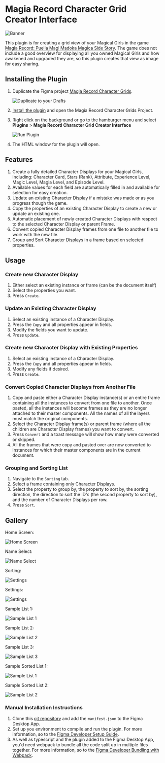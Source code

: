 # Magia Record Character Grid Creator Interface

![Banner](https://raw.githubusercontent.com/Leochan6/figma-magireco/master/readme/Banner.png)

This plugin is for creating a grid view of your Magical Girls in the game [Magia Record: Puella Magi Madoka Magica Side Story](https://magiarecord-en.com/). The game does not include a good overview for displaying all you owned Magical Girls and how awakened and upgraded they are, so this plugin creates that view as image for easy sharing.

## Installing the Plugin
1. Duplicate the Figma project [Magia Record Character Grids](https://www.figma.com/file/jcgWY0YGzPbAwBp47LV3oL/Magia-Record-Character-Grids). 

    ![Duplicate to your Drafts](https://raw.githubusercontent.com/Leochan6/figma-magireco/master/readme/DuplicateToDrafts.png)

2. [Install the plugin](https://www.figma.com/c/plugin/764389386376321679/Magia-Record-Character-Grid-Creator-Interface) and open the Magia Record Character Grids Project.
3. Right click on the background or go to the hamburger menu and select **Plugins** > **Magia Record Character Grid Creator Interface**

    ![Run Plugin](https://raw.githubusercontent.com/Leochan6/figma-magireco/master/readme/RunPlugin.png)

4. The HTML window for the plugin will open.

## Features
1. Create a fully detailed Character Displays for your Magical Girls, including: Character Card, Stars (Rank), Attribute, Experience Level, Magic Level, Magia Level, and Episode Level.
2. Available values for each field are automatically filled in and available for selection for easy creation.
3. Update an existing Character Display if a mistake was made or as you progress though the game.
4. Copy the properties of an existing Character Display to create a new or update an existing one.
5. Automatic placement of newly created Character Displays with respect to the selected Character Display or parent Frame.
6. Convert copied Character Display frames from one file to another file to work with the new file.
7. Group and Sort Character Displays in a frame based on selected properties.

## Usage

### Create new Character Display
1. Either select an existing instance or frame (can be the document itself)
2. Select the properties you want.
3. Press `Create`.

### Update an Existing Character Display
1. Select an existing instance of a Character Display.
2. Press the `Copy` and all properties appear in fields.
3. Modify the fields you want to update.
3. Press `Update`. 

### Create new Character Display with Existing Properties
1. Select an existing instance of a Character Display.
2. Press the `Copy` and all properties appear in fields.
3. Modify any fields if desired.
4. Press `Create`.

### Convert Copied Character Displays from Another File
1. Copy and paste either a Character Display instance(s) or an entire frame containing all the instances to convert from one file to another. Once pasted, all the instances will become frames as they are no longer attached to their master components. All the names of all the layers must match the original components.
2. Select the Character Display frame(s) or parent frame (where all the children are Character Display frames) you want to convert.
3. Press `Convert` and a toast message will show how many were converted or skipped.
4. All the frames that were copy and pasted over are now converted to instances for which their master components are in the current document. 

### Grouping and Sorting List
1. Navigate to the `Sorting` tab.
2. Select a frame containing only Character Displays.
3. Select the property to group by, the property to sort by, the sorting direction, the direction to sort the ID's (the second property to sort by), and the number of Character Displays per row.
4. Press `Sort`.

## Gallery
Home Screen:

![Home Screen](https://raw.githubusercontent.com/Leochan6/figma-magireco/master/readme/Home.png)

Name Select:

![Name Select](https://raw.githubusercontent.com/Leochan6/figma-magireco/master/readme/SelectName.png)

Sorting:

![Settings](https://raw.githubusercontent.com/Leochan6/figma-magireco/master/readme/Sorting.png)

Settings:

![Settings](https://raw.githubusercontent.com/Leochan6/figma-magireco/master/readme/Settings.png)

Sample List 1:

![Sample List 1](https://raw.githubusercontent.com/Leochan6/figma-magireco/master/readme/SampleList1.png)

Sample List 2:

![Sample List 2](https://raw.githubusercontent.com/Leochan6/figma-magireco/master/readme/SampleList2.png)

Sample List 3:

![Sample List 3](https://raw.githubusercontent.com/Leochan6/figma-magireco/master/readme/SampleList3.png)

Sample Sorted List 1:

![Sample List 1](https://raw.githubusercontent.com/Leochan6/figma-magireco/master/readme/SampleSortedList1.png)

Sample Sorted List 2:

![Sample List 2](https://raw.githubusercontent.com/Leochan6/figma-magireco/master/readme/SampleSortedList2.png)


### Manual Installation Instructions

1. Clone this [git repository](https://github.com/Leochan6/figma-magireco) and add the `manifest.json` to the Figma Desktop App.
2. Set up you environment to compile and run the plugin. For more information, so to the [Figma Developer Setup Guide](https://www.figma.com/plugin-docs/setup/).
3. As well as typescript and the plugin added to the Figma Desktop App, you'd need webpack to bundle all the code split up in multiple files together. For more information, so to the [Figma Developer Bundling with Webpack](https://www.figma.com/plugin-docs/bundling-webpack/).
